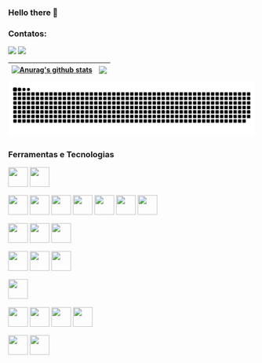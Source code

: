 ### Hello there 👋

<!--
**diegooverride/diegooverride** is a ✨ _special_ ✨ repository because its `README.md` (this file) appears on your GitHub profile.

Here are some ideas to get you started:

- 🔭 I’m currently working on ...
- 🌱 I’m currently learning ...
- 👯 I’m looking to collaborate on ...
- 🤔 I’m looking for help with ...
- 💬 Ask me about ...
- 📫 How to reach me: ...
- 😄 Pronouns: ...
- ⚡ Fun fact: ...
-->

### Contatos:

<div>
<!--
<a href="https://www.youtube.com/seu-canal-youtube-aqui" target="_blank"><img loading="lazy" src="https://img.shields.io/badge/YouTube-FF0000?style=for-the-badge&logo=youtube&logoColor=white" target="_blank"></a>
<a href="https://instagram.com/seu-usuário-instagram-aqui" target="_blank"><img loading="lazy" src="https://img.shields.io/badge/-Instagram-%23E4405F?style=for-the-badge&logo=instagram&logoColor=white" target="_blank"></a>
<a href="https://www.twitch.tv/seu-usuário-aqui" target="_blank"><img loading="lazy" src="https://img.shields.io/badge/Twitch-9146FF?style=for-the-badge&logo=twitch&logoColor=white" target="_blank"></a>
-->
<a href = "mailto:contato@diego.override"><img loading="lazy" src="https://img.shields.io/badge/Gmail-D14836?style=for-the-badge&logo=gmail&logoColor=white" target="_blank"></a>
<a href="https://www.linkedin.com/in/diego-fernandes-de-oliveira-967801a1" target="_blank"><img loading="lazy" src="https://img.shields.io/badge/-LinkedIn-%230077B5?style=for-the-badge&logo=linkedin&logoColor=white" target="_blank"></a>   
</div>

| <a href="https://github.com/diegooverride/github-readme-stats"><img align="center" src="https://github-readme-stats.vercel.app/api?username=diegooverride&show_icons=true&include_all_commits=true&theme=dracula&hide_border=true" alt="Anurag's github stats" /></a> | <a href="https://github.com/diegooverride/github-readme-stats"><img align="center" src="https://github-readme-stats.vercel.app/api/top-langs/?username=diegooverride&layout=compact&theme=dracula&hide_border=true" /></a> |
| ------------- | ------------- |

<picture>
  <source
    media="(prefers-color-scheme: dark)"
    srcset="https://raw.githubusercontent.com/platane/snk/output/github-contribution-grid-snake-dark.svg"
  />
  <source
    media="(prefers-color-scheme: light)"
    srcset="https://raw.githubusercontent.com/platane/snk/output/github-contribution-grid-snake.svg"
  />
  <img
    alt="github contribution grid snake animation"
    src="https://raw.githubusercontent.com/platane/snk/output/github-contribution-grid-snake.svg"
  />
</picture>

### Ferramentas e Tecnologias

<p>
          <img src="https://cdn.jsdelivr.net/gh/devicons/devicon/icons/html5/html5-original.svg" width="40" height="40"/>
          <img src="https://cdn.jsdelivr.net/gh/devicons/devicon/icons/css3/css3-original.svg" width="40" height="40"/>
</p>

<p>
          <img src="https://cdn.jsdelivr.net/gh/devicons/devicon/icons/javascript/javascript-original.svg" width="40" height="40"/>
          <img src="https://cdn.jsdelivr.net/gh/devicons/devicon/icons/typescript/typescript-original.svg" width="40" height="40"/>
          <img src="https://cdn.jsdelivr.net/gh/devicons/devicon/icons/nodejs/nodejs-original-wordmark.svg" width="40" height="40"/>
          <img src="https://cdn.jsdelivr.net/gh/devicons/devicon/icons/express/express-original-wordmark.svg" width="40" height="40"/>
          <img src="https://cdn.jsdelivr.net/gh/devicons/devicon/icons/nestjs/nestjs-plain-wordmark.svg" width="40" height="40"/> 
          <img src="https://cdn.jsdelivr.net/gh/devicons/devicon/icons/nextjs/nextjs-original-wordmark.svg" width="40" height="40"/>  
          <img src="https://cdn.jsdelivr.net/gh/devicons/devicon/icons/react/react-original-wordmark.svg" width="40" height="40"/>
</p>

<p>
          <img src="https://cdn.jsdelivr.net/gh/devicons/devicon/icons/csharp/csharp-original.svg" width="40" height="40"/>
          <img src="https://cdn.jsdelivr.net/gh/devicons/devicon/icons/dot-net/dot-net-original-wordmark.svg" width="40" height="40"/>
          <img src="https://cdn.jsdelivr.net/gh/devicons/devicon/icons/dotnetcore/dotnetcore-original.svg" width="40" height="40"/>
</p>       

<p>
          <img src="https://cdn.jsdelivr.net/gh/devicons/devicon/icons/php/php-original.svg" width="40" height="40"/>
          <img src="https://cdn.jsdelivr.net/gh/devicons/devicon/icons/codeigniter/codeigniter-plain-wordmark.svg" width="40" height="40"/>
          <img src="https://cdn.jsdelivr.net/gh/devicons/devicon/icons/laravel/laravel-plain-wordmark.svg" width="40" height="40"/>          
</p>

<p>
          <img src="https://cdn.jsdelivr.net/gh/devicons/devicon/icons/python/python-original.svg" width="40" height="40"/>  
</p>

<p>
          <img src="https://cdn.jsdelivr.net/gh/devicons/devicon/icons/mongodb/mongodb-original-wordmark.svg" width="40" height="40"/>
          <img src="https://cdn.jsdelivr.net/gh/devicons/devicon/icons/mysql/mysql-original-wordmark.svg" width="40" height="40"/>   
          <img src="https://cdn.jsdelivr.net/gh/devicons/devicon/icons/postgresql/postgresql-original-wordmark.svg" width="40" height="40"/>
          <img src="https://cdn.jsdelivr.net/gh/devicons/devicon/icons/microsoftsqlserver/microsoftsqlserver-plain-wordmark.svg" width="40" height="40"/>
          
</p>

<p>
          <img src="https://cdn.jsdelivr.net/gh/devicons/devicon/icons/kubernetes/kubernetes-plain-wordmark.svg" width="40" height="40"/>
          <img src="https://cdn.jsdelivr.net/gh/devicons/devicon/icons/docker/docker-original-wordmark.svg" width="40" height="40"/>
          
</p>

